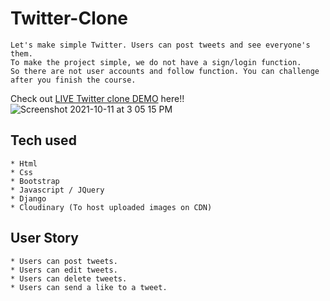 # Twitter-Clone
```
Let's make simple Twitter. Users can post tweets and see everyone's them.
To make the project simple, we do not have a sign/login function.
So there are not user accounts and follow function. You can challenge after you finish the course.
```
Check out [LIVE Twitter clone DEMO](https://twitter-clone-jithin.herokuapp.com/) here!!
![Screenshot 2021-10-11 at 3 05 15 PM](https://user-images.githubusercontent.com/90886888/136768325-f6b96138-cfc2-436e-972f-43439aaa83b9.png)

## Tech used
```
* Html
* Css
* Bootstrap
* Javascript / JQuery
* Django
* Cloudinary (To host uploaded images on CDN)
```
## User Story
```
* Users can post tweets.
* Users can edit tweets.
* Users can delete tweets.
* Users can send a like to a tweet.
```
